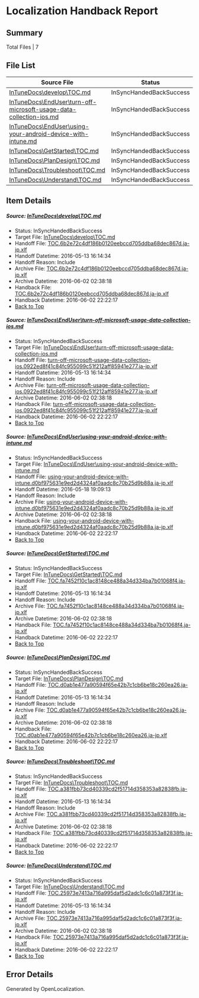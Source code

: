 # <a name='report-top'></a> Localization Handback Report

## Summary
 Total Files | 7

## File List
 Source File | Status | Details 
 ----------- | ------ | ------- 
 [InTuneDocs\develop\TOC.md](https://github.com/Microsoft/IntuneDocs-pr/blob/0898c4fe5d851d3eded8fcd0ab8838ff205296f6/InTuneDocs/develop/TOC.md) | InSyncHandedBackSuccess | [Details](#84f0773339472e9367b3cfb9a47af0aebaaee0db271)
 [InTuneDocs\EndUser\turn-off-microsoft-usage-data-collection-ios.md](https://github.com/Microsoft/IntuneDocs-pr/blob/6d435c2c9773040d6870aea274d3879c00461457/InTuneDocs/EndUser/turn-off-microsoft-usage-data-collection-ios.md) | InSyncHandedBackSuccess | [Details](#343551db25a9e945cca997cdd68b2f3780a7da60438)
 [InTuneDocs\EndUser\using-your-android-device-with-intune.md](https://github.com/Microsoft/IntuneDocs-pr/blob/2c0f356aefc8c3e14e75ba4be752a6f7ce19e760/InTuneDocs/EndUser/using-your-android-device-with-intune.md) | InSyncHandedBackSuccess | [Details](#94348e8e2062af15768ef31dbd43b94956e94476448)
 [InTuneDocs\GetStarted\TOC.md](https://github.com/Microsoft/IntuneDocs-pr/blob/27c739c9d1b8db0518f25d906587e2f32b24068e/InTuneDocs/GetStarted/TOC.md) | InSyncHandedBackSuccess | [Details](#455d9a1ee2666dcfaf7a8c7c4662f29bddb027de530)
 [InTuneDocs\PlanDesign\TOC.md](https://github.com/Microsoft/IntuneDocs-pr/blob/27c739c9d1b8db0518f25d906587e2f32b24068e/InTuneDocs/PlanDesign/TOC.md) | InSyncHandedBackSuccess | [Details](#1f12e5b9d36dc3b71a77f0f99c243e93451098291123)
 [InTuneDocs\Troubleshoot\TOC.md](https://github.com/Microsoft/IntuneDocs-pr/blob/27c739c9d1b8db0518f25d906587e2f32b24068e/InTuneDocs/Troubleshoot/TOC.md) | InSyncHandedBackSuccess | [Details](#49a08a21107a9e66d2c846074d9d41c14f237a2e1134)
 [InTuneDocs\Understand\TOC.md](https://github.com/Microsoft/IntuneDocs-pr/blob/27c739c9d1b8db0518f25d906587e2f32b24068e/InTuneDocs/Understand/TOC.md) | InSyncHandedBackSuccess | [Details](#b1fe07143474e4ad150033f94e2bb85caf87ff101234)

## Item Details
##### <a name='84f0773339472e9367b3cfb9a47af0aebaaee0db271'></a> Source: [InTuneDocs\develop\TOC.md](https://github.com/Microsoft/IntuneDocs-pr/blob/0898c4fe5d851d3eded8fcd0ab8838ff205296f6/InTuneDocs/develop/TOC.md)
* Status: InSyncHandedBackSuccess
* Target File: [InTuneDocs\develop\TOC.md](https://github.com/Microsoft/IntuneDocs-pr.ja-jp/blob/7f7c29e0b8a03c9268dfd60719deb466e8b9ba64/InTuneDocs/develop/TOC.md)
* Handoff File: [TOC.6b2e72c4df186b0120eebccd705ddba68dec867d.ja-jp.xlf](https://github.com/Microsoft/EM.handoff/blob/59dffd0bfd1d03b28e00a0cc2231e550a7be3e1d/ol-handoff/Microsoft/IntuneDocs-pr.ja-jp/master/TOC.6b2e72c4df186b0120eebccd705ddba68dec867d.ja-jp.xlf)
* Handoff Datetime: 2016-05-13 16:14:34
* Handoff Reason: Include
* Archive File: [TOC.6b2e72c4df186b0120eebccd705ddba68dec867d.ja-jp.xlf](https://github.com/Microsoft/EM.handoff/blob/e7dffecc274f7ea830b60a451f0c64865f064100/ol-handoff/Microsoft/IntuneDocs-pr.ja-jp/master/archive/TOC.6b2e72c4df186b0120eebccd705ddba68dec867d.ja-jp.xlf)
* Archive Datetime: 2016-06-02 02:38:18
* Handback File: [TOC.6b2e72c4df186b0120eebccd705ddba68dec867d.ja-jp.xlf](https://github.com/Microsoft/EM.handback/blob/d1739297546b713f5221adb5f27a2880658f3a29/ol-handback/Microsoft/IntuneDocs-pr.ja-jp/master/TOC.6b2e72c4df186b0120eebccd705ddba68dec867d.ja-jp.xlf)
* Handback Datetime: 2016-06-02 22:22:17
* [Back to Top](#report-top)

##### <a name='343551db25a9e945cca997cdd68b2f3780a7da60438'></a> Source: [InTuneDocs\EndUser\turn-off-microsoft-usage-data-collection-ios.md](https://github.com/Microsoft/IntuneDocs-pr/blob/6d435c2c9773040d6870aea274d3879c00461457/InTuneDocs/EndUser/turn-off-microsoft-usage-data-collection-ios.md)
* Status: InSyncHandedBackSuccess
* Target File: [InTuneDocs\EndUser\turn-off-microsoft-usage-data-collection-ios.md](https://github.com/Microsoft/IntuneDocs-pr.ja-jp/blob/7f7c29e0b8a03c9268dfd60719deb466e8b9ba64/InTuneDocs/EndUser/turn-off-microsoft-usage-data-collection-ios.md)
* Handoff File: [turn-off-microsoft-usage-data-collection-ios.0922ed8f41c84fc955099c51f212aff85941e277.ja-jp.xlf](https://github.com/Microsoft/EM.handoff/blob/59dffd0bfd1d03b28e00a0cc2231e550a7be3e1d/ol-handoff/Microsoft/IntuneDocs-pr.ja-jp/master/turn-off-microsoft-usage-data-collection-ios.0922ed8f41c84fc955099c51f212aff85941e277.ja-jp.xlf)
* Handoff Datetime: 2016-05-13 16:14:34
* Handoff Reason: Include
* Archive File: [turn-off-microsoft-usage-data-collection-ios.0922ed8f41c84fc955099c51f212aff85941e277.ja-jp.xlf](https://github.com/Microsoft/EM.handoff/blob/e7dffecc274f7ea830b60a451f0c64865f064100/ol-handoff/Microsoft/IntuneDocs-pr.ja-jp/master/archive/turn-off-microsoft-usage-data-collection-ios.0922ed8f41c84fc955099c51f212aff85941e277.ja-jp.xlf)
* Archive Datetime: 2016-06-02 02:38:18
* Handback File: [turn-off-microsoft-usage-data-collection-ios.0922ed8f41c84fc955099c51f212aff85941e277.ja-jp.xlf](https://github.com/Microsoft/EM.handback/blob/d1739297546b713f5221adb5f27a2880658f3a29/ol-handback/Microsoft/IntuneDocs-pr.ja-jp/master/turn-off-microsoft-usage-data-collection-ios.0922ed8f41c84fc955099c51f212aff85941e277.ja-jp.xlf)
* Handback Datetime: 2016-06-02 22:22:17
* [Back to Top](#report-top)

##### <a name='94348e8e2062af15768ef31dbd43b94956e94476448'></a> Source: [InTuneDocs\EndUser\using-your-android-device-with-intune.md](https://github.com/Microsoft/IntuneDocs-pr/blob/2c0f356aefc8c3e14e75ba4be752a6f7ce19e760/InTuneDocs/EndUser/using-your-android-device-with-intune.md)
* Status: InSyncHandedBackSuccess
* Target File: [InTuneDocs\EndUser\using-your-android-device-with-intune.md](https://github.com/Microsoft/IntuneDocs-pr.ja-jp/blob/7f7c29e0b8a03c9268dfd60719deb466e8b9ba64/InTuneDocs/EndUser/using-your-android-device-with-intune.md)
* Handoff File: [using-your-android-device-with-intune.d0bf975631e9ed2d4324af0aadc8c70b25d9b88a.ja-jp.xlf](https://github.com/Microsoft/EM.handoff/blob/67bb4416c14b5d2fe404f65df26729f32e6c2c91/ol-handoff/Microsoft/IntuneDocs-pr.ja-jp/master/using-your-android-device-with-intune.d0bf975631e9ed2d4324af0aadc8c70b25d9b88a.ja-jp.xlf)
* Handoff Datetime: 2016-05-18 19:09:13
* Handoff Reason: Include
* Archive File: [using-your-android-device-with-intune.d0bf975631e9ed2d4324af0aadc8c70b25d9b88a.ja-jp.xlf](https://github.com/Microsoft/EM.handoff/blob/e7dffecc274f7ea830b60a451f0c64865f064100/ol-handoff/Microsoft/IntuneDocs-pr.ja-jp/master/archive/using-your-android-device-with-intune.d0bf975631e9ed2d4324af0aadc8c70b25d9b88a.ja-jp.xlf)
* Archive Datetime: 2016-06-02 02:38:18
* Handback File: [using-your-android-device-with-intune.d0bf975631e9ed2d4324af0aadc8c70b25d9b88a.ja-jp.xlf](https://github.com/Microsoft/EM.handback/blob/d1739297546b713f5221adb5f27a2880658f3a29/ol-handback/Microsoft/IntuneDocs-pr.ja-jp/master/using-your-android-device-with-intune.d0bf975631e9ed2d4324af0aadc8c70b25d9b88a.ja-jp.xlf)
* Handback Datetime: 2016-06-02 22:22:17
* [Back to Top](#report-top)

##### <a name='455d9a1ee2666dcfaf7a8c7c4662f29bddb027de530'></a> Source: [InTuneDocs\GetStarted\TOC.md](https://github.com/Microsoft/IntuneDocs-pr/blob/27c739c9d1b8db0518f25d906587e2f32b24068e/InTuneDocs/GetStarted/TOC.md)
* Status: InSyncHandedBackSuccess
* Target File: [InTuneDocs\GetStarted\TOC.md](https://github.com/Microsoft/IntuneDocs-pr.ja-jp/blob/7f7c29e0b8a03c9268dfd60719deb466e8b9ba64/InTuneDocs/GetStarted/TOC.md)
* Handoff File: [TOC.fa7452f10c1ac8148ce488a34d334ba7b01068f4.ja-jp.xlf](https://github.com/Microsoft/EM.handoff/blob/59dffd0bfd1d03b28e00a0cc2231e550a7be3e1d/ol-handoff/Microsoft/IntuneDocs-pr.ja-jp/master/TOC.fa7452f10c1ac8148ce488a34d334ba7b01068f4.ja-jp.xlf)
* Handoff Datetime: 2016-05-13 16:14:34
* Handoff Reason: Include
* Archive File: [TOC.fa7452f10c1ac8148ce488a34d334ba7b01068f4.ja-jp.xlf](https://github.com/Microsoft/EM.handoff/blob/e7dffecc274f7ea830b60a451f0c64865f064100/ol-handoff/Microsoft/IntuneDocs-pr.ja-jp/master/archive/TOC.fa7452f10c1ac8148ce488a34d334ba7b01068f4.ja-jp.xlf)
* Archive Datetime: 2016-06-02 02:38:18
* Handback File: [TOC.fa7452f10c1ac8148ce488a34d334ba7b01068f4.ja-jp.xlf](https://github.com/Microsoft/EM.handback/blob/d1739297546b713f5221adb5f27a2880658f3a29/ol-handback/Microsoft/IntuneDocs-pr.ja-jp/master/TOC.fa7452f10c1ac8148ce488a34d334ba7b01068f4.ja-jp.xlf)
* Handback Datetime: 2016-06-02 22:22:17
* [Back to Top](#report-top)

##### <a name='1f12e5b9d36dc3b71a77f0f99c243e93451098291123'></a> Source: [InTuneDocs\PlanDesign\TOC.md](https://github.com/Microsoft/IntuneDocs-pr/blob/27c739c9d1b8db0518f25d906587e2f32b24068e/InTuneDocs/PlanDesign/TOC.md)
* Status: InSyncHandedBackSuccess
* Target File: [InTuneDocs\PlanDesign\TOC.md](https://github.com/Microsoft/IntuneDocs-pr.ja-jp/blob/7f7c29e0b8a03c9268dfd60719deb466e8b9ba64/InTuneDocs/PlanDesign/TOC.md)
* Handoff File: [TOC.d0ab1e477a90594f65e42b7c1cb6be18c260ea26.ja-jp.xlf](https://github.com/Microsoft/EM.handoff/blob/59dffd0bfd1d03b28e00a0cc2231e550a7be3e1d/ol-handoff/Microsoft/IntuneDocs-pr.ja-jp/master/TOC.d0ab1e477a90594f65e42b7c1cb6be18c260ea26.ja-jp.xlf)
* Handoff Datetime: 2016-05-13 16:14:34
* Handoff Reason: Include
* Archive File: [TOC.d0ab1e477a90594f65e42b7c1cb6be18c260ea26.ja-jp.xlf](https://github.com/Microsoft/EM.handoff/blob/e7dffecc274f7ea830b60a451f0c64865f064100/ol-handoff/Microsoft/IntuneDocs-pr.ja-jp/master/archive/TOC.d0ab1e477a90594f65e42b7c1cb6be18c260ea26.ja-jp.xlf)
* Archive Datetime: 2016-06-02 02:38:18
* Handback File: [TOC.d0ab1e477a90594f65e42b7c1cb6be18c260ea26.ja-jp.xlf](https://github.com/Microsoft/EM.handback/blob/d1739297546b713f5221adb5f27a2880658f3a29/ol-handback/Microsoft/IntuneDocs-pr.ja-jp/master/TOC.d0ab1e477a90594f65e42b7c1cb6be18c260ea26.ja-jp.xlf)
* Handback Datetime: 2016-06-02 22:22:17
* [Back to Top](#report-top)

##### <a name='49a08a21107a9e66d2c846074d9d41c14f237a2e1134'></a> Source: [InTuneDocs\Troubleshoot\TOC.md](https://github.com/Microsoft/IntuneDocs-pr/blob/27c739c9d1b8db0518f25d906587e2f32b24068e/InTuneDocs/Troubleshoot/TOC.md)
* Status: InSyncHandedBackSuccess
* Target File: [InTuneDocs\Troubleshoot\TOC.md](https://github.com/Microsoft/IntuneDocs-pr.ja-jp/blob/7f7c29e0b8a03c9268dfd60719deb466e8b9ba64/InTuneDocs/Troubleshoot/TOC.md)
* Handoff File: [TOC.a381fbb73cd40339cd2f51714d358353a82838fb.ja-jp.xlf](https://github.com/Microsoft/EM.handoff/blob/59dffd0bfd1d03b28e00a0cc2231e550a7be3e1d/ol-handoff/Microsoft/IntuneDocs-pr.ja-jp/master/TOC.a381fbb73cd40339cd2f51714d358353a82838fb.ja-jp.xlf)
* Handoff Datetime: 2016-05-13 16:14:34
* Handoff Reason: Include
* Archive File: [TOC.a381fbb73cd40339cd2f51714d358353a82838fb.ja-jp.xlf](https://github.com/Microsoft/EM.handoff/blob/e7dffecc274f7ea830b60a451f0c64865f064100/ol-handoff/Microsoft/IntuneDocs-pr.ja-jp/master/archive/TOC.a381fbb73cd40339cd2f51714d358353a82838fb.ja-jp.xlf)
* Archive Datetime: 2016-06-02 02:38:18
* Handback File: [TOC.a381fbb73cd40339cd2f51714d358353a82838fb.ja-jp.xlf](https://github.com/Microsoft/EM.handback/blob/d1739297546b713f5221adb5f27a2880658f3a29/ol-handback/Microsoft/IntuneDocs-pr.ja-jp/master/TOC.a381fbb73cd40339cd2f51714d358353a82838fb.ja-jp.xlf)
* Handback Datetime: 2016-06-02 22:22:17
* [Back to Top](#report-top)

##### <a name='b1fe07143474e4ad150033f94e2bb85caf87ff101234'></a> Source: [InTuneDocs\Understand\TOC.md](https://github.com/Microsoft/IntuneDocs-pr/blob/27c739c9d1b8db0518f25d906587e2f32b24068e/InTuneDocs/Understand/TOC.md)
* Status: InSyncHandedBackSuccess
* Target File: [InTuneDocs\Understand\TOC.md](https://github.com/Microsoft/IntuneDocs-pr.ja-jp/blob/7f7c29e0b8a03c9268dfd60719deb466e8b9ba64/InTuneDocs/Understand/TOC.md)
* Handoff File: [TOC.25973e7413a716a995daf5d2adc1c6c01a873f3f.ja-jp.xlf](https://github.com/Microsoft/EM.handoff/blob/59dffd0bfd1d03b28e00a0cc2231e550a7be3e1d/ol-handoff/Microsoft/IntuneDocs-pr.ja-jp/master/TOC.25973e7413a716a995daf5d2adc1c6c01a873f3f.ja-jp.xlf)
* Handoff Datetime: 2016-05-13 16:14:34
* Handoff Reason: Include
* Archive File: [TOC.25973e7413a716a995daf5d2adc1c6c01a873f3f.ja-jp.xlf](https://github.com/Microsoft/EM.handoff/blob/e7dffecc274f7ea830b60a451f0c64865f064100/ol-handoff/Microsoft/IntuneDocs-pr.ja-jp/master/archive/TOC.25973e7413a716a995daf5d2adc1c6c01a873f3f.ja-jp.xlf)
* Archive Datetime: 2016-06-02 02:38:18
* Handback File: [TOC.25973e7413a716a995daf5d2adc1c6c01a873f3f.ja-jp.xlf](https://github.com/Microsoft/EM.handback/blob/d1739297546b713f5221adb5f27a2880658f3a29/ol-handback/Microsoft/IntuneDocs-pr.ja-jp/master/TOC.25973e7413a716a995daf5d2adc1c6c01a873f3f.ja-jp.xlf)
* Handback Datetime: 2016-06-02 22:22:17
* [Back to Top](#report-top)


## Error Details

Generated by OpenLocalization.
